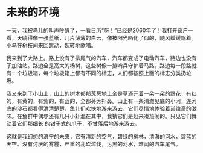 # 未来的环境
一天，我被鸟儿的叫声吵醒了，一看日历“呀！”已经是2060年了！我打开窗户一看，天睛得像一张蓝纸，几片薄薄的白云，像被阳光晒化了似的，随风缓缓飘着。小鸟在树枝间来回跳动，婉转地歌唱。

我来到了大路上。路上没有了排尾气的汽车，汽车都变成了电动汽车，路边也没有了加油站。路边全是高大的杨树，这些树像一排哨兵守护着马路。路边每一段路就有一个垃圾箱，每个垃圾箱上都有不同的标志，人们都按照上面的标志分类扔垃圾。

我又来到了小山上，山上的树木郁郁葱葱地上全是草还开着一朵一朵的野花，有红的，有黄的，有紫的，有蓝的，全都芬芳扑鼻。山上有一条清澈见底的小河，连河底的沙石都看得清清楚楚，鱼儿们欢快地游来游去，它们尽情地体验着诺维奇的滋味。在鱼群中偶尔还有几只小虾混在其中，我猜它们是赶来凑热闹的。只见它们舞动着它们那细长 的钳子式的爪子，不甘落后地游来游去。

这就是我幻想的济宁的未来，它有清新的空气，碧绿的树林，清澈的河水，碧蓝的天空。没有讨厌的雾霾，严重的乱砍滥伐，污黑的河水，难闻的汽车尾气。
